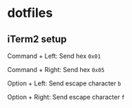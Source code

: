 dotfiles
========

iTerm2 setup
------------

Command + Left: Send hex `0x01`

Command + Right: Send hex `0x05`

Option + Left: Send escape character `b`

Option + Right: Send escape character `f`
